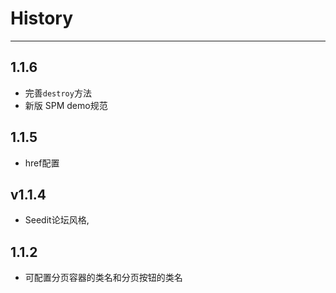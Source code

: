 # History

---
## 1.1.6
  - 完善`destroy`方法
  - 新版 SPM demo规范
  
## 1.1.5
  - href配置
  
## v1.1.4
  - Seedit论坛风格,

## 1.1.2

  - 可配置分页容器的类名和分页按钮的类名